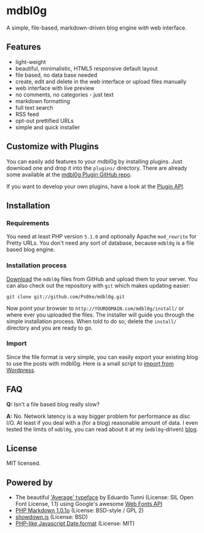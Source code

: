 # mdbl0g
A simple, file-based, markdown-driven blog engine *with* web interface.


## Features
* light-weight
* beautiful, minimalistic, HTML5 responsive default layout
* file based, no data base needed
* create, edit and delete in the web interface or upload files manually
* web interface with live preview
* no comments, no categories - just text
* markdown formatting
* full text search
* RSS feed
* opt-out prettified URLs
* simple and quick installer


## Customize with Plugins
You can easily add features to your mdbl0g by installing plugins. Just download one and drop it into the `plugins/` directory. There are already some available at the [mdbl0g Plugin GitHub repo](https://github.com/Ps0ke/mdbl0g-plugins).

If you want to develop your own plugins, have a look at the [Plugin API](https://github.com/Ps0ke/mdbl0g/blob/master/plugins/README.md).


## Installation

### Requirements
You need at least PHP version `5.1.0` and optionally Apache `mod_rewrite` for Pretty URLs. You don't need any sort of database, because `mdbl0g` is a file based blog engine.

### Installation process
[Download](https://github.com/Ps0ke/mdbl0g/zipball/master) the `mdbl0g` files from GitHub and upload them to your server. You can also check out the repository with `git` which makes updating easier: 

    git clone git://github.com/Ps0ke/mdbl0g.git

Now point your browser to `http://YOURDOMAIN.com/mdbl0g/install/` or where ever you uploaded the files. The installer will guide you through the simple installation process. When told to do so, delete the `install/` directory and you are ready to go.

### Import
Since the file format is very simple, you can easily export your existing blog to use the posts with mdbl0g. Here is a small script to [import from Wordpress](https://gist.github.com/2553348/).


## FAQ
**Q:** Isn't a file based blog really slow?

**A:** No. Network latency is a way bigger problem for performance as disc I/O. At least if you deal with a (for a blog) reasonable amount of data. I even tested the limits of `mdbl0g`, you can read about it at my (`mdbl0g`-driven) [blog](http://blog.ps0ke.de/2012/08/15/20/27/mdbl0g-benchmark).


## License
MIT licensed.


## Powered by
* The beautiful ['Average' typeface](http://www.google.com/webfonts/specimen/Average) by Eduardo Tunni (License: SIL Open Font License, 1.1) using Google's awesome [Web Fonts API](http://www.google.com/webfonts/)
* [PHP Markdown 1.0.1o](https://github.com/michelf/php-markdown/) (License: BSD-style / GPL 2)
* [showdown.js](https://github.com/coreyti/showdown) (License: BSD)
* [PHP-like Javascript Date.format](http://jacwright.com/projects/javascript/date_format/) (License: MIT)
